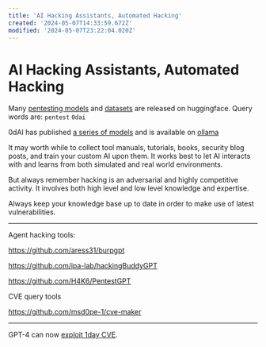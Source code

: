 ```yaml
---
title: 'AI Hacking Assistants, Automated Hacking'
created: '2024-05-07T14:33:59.672Z'
modified: '2024-05-07T23:22:04.020Z'
---
```


# AI Hacking Assistants, Automated Hacking

Many [pentesting models](https://hf-mirror.com/models?search=pentest) and [datasets](https://hf-mirror.com/datasets?search=pentest) are released on huggingface. Query words are: `pentest` `0dai`

0dAI has published [a series of models](https://hf-mirror.com/0dAI) and is available on [ollama](https://ollama.com/jjflores/0dai-v2)

It may worth while to collect tool manuals, tutorials, books, security blog posts, and train your custom AI upon them. It works best to let AI interacts with and learns from both simulated and real world environments.

But always remember hacking is an adversarial and highly competitive activity. It involves both high level and low level knowledge and expertise.

Always keep your knowledge base up to date in order to make use of latest vulnerabilities.

---

Agent hacking tools:

https://github.com/aress31/burpgpt

https://github.com/ipa-lab/hackingBuddyGPT

https://github.com/H4K6/PentestGPT


CVE query tools

https://github.com/msd0pe-1/cve-maker

---

GPT-4 can now [exploit 1day CVE](https://arxiv.org/pdf/2404.08144).
